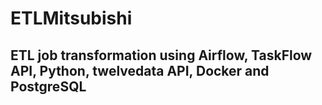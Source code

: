 # ETLMitsubishi
## __ETL job transformation using Airflow, TaskFlow API, Python, twelvedata API, Docker and PostgreSQL__ 




